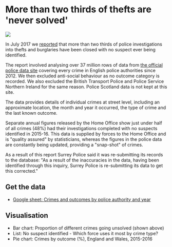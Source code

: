 # More than two thirds of thefts are 'never solved'

![](https://ichef.bbci.co.uk/news/624/cpsprodpb/340D/production/_96752331_chart_crimetypes-3.png)

In July 2017 we [reported](http://www.bbc.co.uk/news/uk-england-40131277) that more than two thirds of police investigations into thefts and burglaries have been closed with no suspect ever being identified.

The report involved analysing over 37 million rows of data from [the official police data site](https://data.police.uk/data/) covering every crime in English police authorities since 2012. We then excluded anti-social behaviour as no outcome category is recorded. We also excluded the British Transport Police and Police Service Northern Ireland for the same reason. Police Scotland data is not kept at this site.

The data provides details of individual crimes at street level, including an approximate location, the month and year it occurred, the type of crime and the last known outcome.

Separate annual figures released by the Home Office show just under half of all crimes (48%) had their investigations completed with no suspects identified in 2015-16. This data is supplied by forces to the Home Office and is "quality assured" by statisticians, whereas the figures in the police data are constantly being updated, providing a "snap-shot" of crimes.

As a result of this report Surrey Police said it was re-submitting its records to the database: "As a result of the inaccuracies in the data, having been identified through this inquiry, Surrey Police is re-submitting its data to get this corrected."

## Get the data

* [Google sheet: Crimes and outcomes by police authority and year](https://docs.google.com/spreadsheets/d/10g-Vb46teXukYbS8jZbKXrAl0FSLPQ3FRIi-InWpEKs/)

## Visualisation

* Bar chart: Proportion of different crimes going unsolved (shown above)
* List: No suspect identified - Which force uses it most by crime type?
* Pie chart: Crimes by outcome (%), England and Wales, 2015-2016

